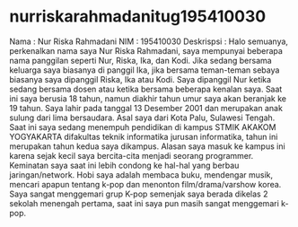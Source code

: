 # nurriskarahmadanitug195410030
Nama       : Nur Riska Rahmadani
NIM        : 195410030
Deskrispsi :
Halo semuanya, perkenalkan nama saya Nur Riska Rahmadani, saya mempunyai beberapa nama panggilan seperti Nur, Riska, Ika, dan Kodi. Jika sedang bersama keluarga saya biasanya di panggil Ika, jika bersama teman-teman sebaya biasanya saya dipanggil Riska, Ika atau Kodi. Saya dipanggil Nur ketika sedang bersama dosen atau ketika bersama beberapa kenalan saya. Saat ini saya berusia 18 tahun, namun diakhir tahun umur saya akan beranjak ke 19 tahun. Saya lahir pada tanggal 13 Desember 2001 dan merupakan anak sulung dari lima bersaudara. Asal saya dari Kota Palu, Sulawesi Tengah. Saat ini saya sedang menempuh pendidikan di kampus STMIK AKAKOM YOGYAKARTA difakultas teknik informatika jurusan informatika, tahun ini merupakan tahun kedua saya dikampus. Alasan saya masuk ke kampus ini karena sejak kecil saya bercita-cita menjadi seorang programmer. Keminatan saya saat ini lebih condong ke hal-hal yang berbau jaringan/network. Hobi saya adalah membaca buku, mendengar musik, mencari apapun tentang k-pop dan menonton film/drama/varshow korea. Saya sangat menggemari grup K-pop semenjak saya berada dikelas 2 sekolah menengah pertama, saat ini saya pun masih sangat menggemari k-pop.
